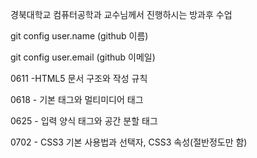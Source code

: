 경북대학교 컴퓨터공학과 교수님께서 진행하시는 방과후 수업


git config user.name (github 이름)

git config user.email (github 이메일)


0611 -HTML5 문서 구조와 작성 규칙

0618 - 기본 태그와 멀티미디어 태그

0625 - 입력 양식 태그와 공간 분할 태그

0702 - CSS3 기본 사용법과 선택자, CSS3 속성(절반정도만 함)
